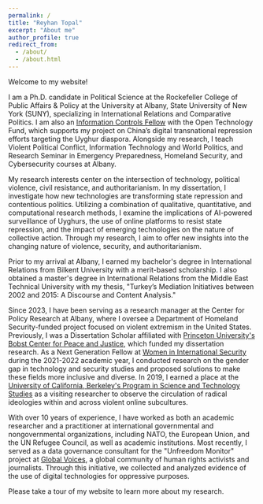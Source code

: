 ```yaml
---
permalink: /
title: "Reyhan Topal"
excerpt: "About me"
author_profile: true
redirect_from: 
  - /about/
  - /about.html
---
```


Welcome to my website!

I am a Ph.D. candidate in Political Science at the Rockefeller College of Public Affairs & Policy at the University at Albany, State University of New York (SUNY), specializing in International Relations and Comparative Politics. I am also an [Information Controls Fellow](https://www.opentech.fund/fellows/reyhan-topal/) with the Open Technology Fund, which supports my project on China’s digital transnational repression efforts targeting the Uyghur diaspora. Alongside my research, I teach Violent Political Conflict, Information Technology and World Politics, and Research Seminar in Emergency Preparedness, Homeland Security, and Cybersecurity courses at Albany. 

My research interests center on the intersection of technology, political violence, civil resistance, and authoritarianism. In my dissertation, I investigate how new technologies are transforming state repression and contentious politics. Utilizing a combination of qualitative, quantitative, and computational research methods, I examine the implications of AI-powered surveillance of Uyghurs, the use of online platforms to resist state repression, and the impact of emerging technologies on the nature of collective action. Through my research, I aim to offer new insights into the changing nature of violence, security, and authoritarianism.

Prior to my arrival at Albany, I earned my bachelor's degree in International Relations from Bilkent University with a merit-based scholarship. I also obtained a master's degree in International Relations from the Middle East Technical University with my thesis, "Turkey’s Mediation Initiatives between 2002 and 2015: A Discourse and Content Analysis."

Since 2023, I have been serving as a research manager at the Center for Policy Research at Albany, where I oversee a Department of Homeland Security-funded project focused on violent extremism in the United States. Previously, I was a Dissertation Scholar affiliated with [Princeton University's Bobst Center for Peace and Justice](https://bobst.princeton.edu/), which funded my dissertation research. As a Next Generation Fellow at [Women in International Security](https://wiisglobal.org/) during the 2021-2022 academic year, I conducted research on the gender gap in technology and security studies and proposed solutions to make these fields more inclusive and diverse. In 2019, I earned a place at the [University of California, Berkeley's Program in Science and Technology Studies](https://cstms.berkeley.edu/research/sts/) as a visiting researcher to observe the circulation of radical ideologies within and across violent online subcultures.

With over 10 years of experience, I have worked as both an academic researcher and a practitioner at international governmental and nongovernmental organizations, including NATO, the European Union, and the UN Refugee Council, as well as academic institutions. Most recently, I served as a data governance consultant for the "Unfreedom Monitor" project at [Global Voices](https://globalvoices.org/), a global community of human rights activists and journalists. Through this initiative, we collected and analyzed evidence of the use of digital technologies for oppressive purposes.

Please take a tour of my website to learn more about my research.

